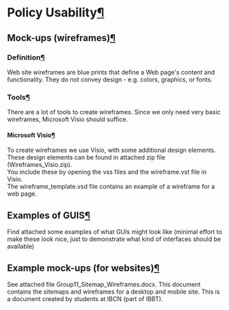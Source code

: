 Policy Usability[¶](#Policy-Usability)
======================================

Mock-ups (wireframes)[¶](#Mock-ups-wireframes)
----------------------------------------------

### Definition[¶](#Definition)

Web site wireframes are blue prints that define a Web page's content and
functionality. They do not convey design - e.g. colors, graphics, or
fonts.

### Tools[¶](#Tools)

There are a lot of tools to create wireframes. Since we only need very
basic wireframes, Microsoft Visio should suffice.

#### Microsoft Visio[¶](#Microsoft-Visio)

To create wireframes we use Visio, with some additional design elements.
These design elements can be found in attached zip file
(Wireframes\_Visio.zip).\
You include these by opening the vss files and the wireframe.vst file in
Visio.\
The wireframe\_template.vsd file contains an example of a wireframe for
a web page.

Examples of GUIS[¶](#Examples-of-GUIS)
--------------------------------------

Find attached some examples of what GUIs might look like (minimal effort
to make these look nice, just to demonstrate what kind of interfaces
should be available)

Example mock-ups (for websites)[¶](#Example-mock-ups-for-websites)
------------------------------------------------------------------

See attached file Group11\_Sitemap\_Wireframes.docx. This document
contains the sitemaps and wireframes for a desktop and mobile site. This
is a document created by students at IBCN (part of IBBT).

